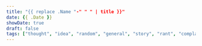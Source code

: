 ```yaml
---
title: "{{ replace .Name "-" " " | title }}"
date: {{ .Date }}
showDate: true
draft: false
tags: ["thought", "idea", "random", "general", "story", "rant", "complaint", "fountainpens", "newhorizons", "programming"]
---
```



